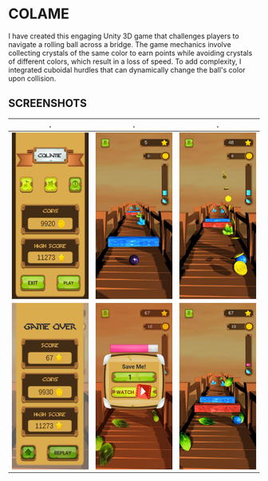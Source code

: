 # COLAME
I have created this engaging Unity 3D game that challenges players to navigate a rolling ball across a bridge. The game mechanics involve collecting crystals of the same color to earn points while avoiding crystals of different colors, which result in a loss of speed. To add complexity, I integrated cuboidal hurdles that can dynamically change the ball's color upon collision.
## SCREENSHOTS 
.                          |  .                        |  .
:-------------------------:|:-------------------------:|:-------------------------:
![](resources/1.jpg)  |  ![](resources/2.jpg) |  ![](resources/3.jpg)
![](resources/4.jpg)  |  ![](resources/5.jpg) |  ![](resources/6.jpg)

